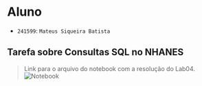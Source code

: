 # Aluno
* `241599`: `Mateus Siqueira Batista`

## Tarefa sobre Consultas SQL no NHANES

> Link para o arquivo do notebook com a resolução do Lab04.
> ![Notebook](notebook/lab04-sql-advanced.ipynb)